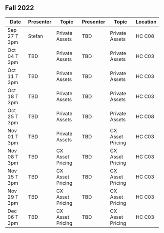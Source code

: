 ## Fall 2022

| Date             | Presenter    | Topic            | Presenter         | Topic                   | Location |
|------------------|------------- |------------------| ------------------|-------------------------| ---------|
| Sep 27 T 3pm     | Stefan       | Private Assets   | TBD               | Private Assets          | HC C08   |
| Oct 04 T 3pm     | TBD          | Private Assets   | TBD               | Private Assets          | HC C03   |
| Oct 11 T 3pm     | TBD          | Private Assets   | TBD               | Private Assets          | HC C03   |
| Oct 18 T 3pm     | TBD          | Private Assets   | TBD               | Private Assets          | HC C03   |
| Oct 25 T 3pm     | TBD          | Private Assets   | TBD               | Private Assets          | HC C08   |
| Nov 01 T 3pm     | TBD          | Private Assets   | TBD               | CX Asset Pricing        | HC C03   |
| Nov 08 T 3pm     | TBD          | CX Asset Pricing | TBD               | CX Asset Pricing        | HC C03   |
| Nov 15 T 3pm     | TBD          | CX Asset Pricing | TBD               | CX Asset Pricing        | HC C03   |
| Nov 29 T 3pm     | TBD          | CX Asset Pricing | TBD               | CX Asset Pricing        | HC C03   |
| Dec 06 T 3pm     | TBD          | CX Asset Pricing | TBD               | CX Asset Pricing        | HC C03   |

